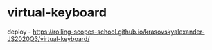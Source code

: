 # virtual-keyboard
deploy - https://rolling-scopes-school.github.io/krasovskyalexander-JS2020Q3/virtual-keyboard/
